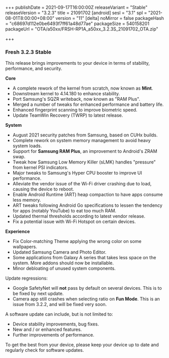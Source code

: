 +++
publishDate = 2021-09-17T16:00:00Z
releaseVariant = "Stable"
releaseVersion = "3.2.3"
title = 21091702
[android]
sesl = "3.1"
spl = "2021-08-01T8:00:00+08:00"
version = "11"
[delta]
noMirror = false
packageHash = "c68697d112e0be6493f7ff61a48d77ae"
packageSize = 540158201
packageUrl = "OTA/a50xx/FRSH-RP1A_a50xx_3.2.3S_21091702_OTA.zip"

+++
### Fresh 3.2.3 Stable

This release brings improvements to your device in terms of stability, performance, and security.

**Core**

* A complete rework of the kernel from scratch, now known as **Mint**.
* Downstream kernel to 4.14.180 to enhance stability.
* Port Samsung's SQZR writeback, now known as "RAM Plus".
* Merged a number of tweaks for enhanced performance and battery life.
* Enhanced fingerprint scanning to improve biometric speed.
* Update TeamWin Recovery (TWRP) to latest release.

**System**

* August 2021 security patches from Samsung, based on CUHx builds.
* Complete rework on system memory management to avoid heavy system loads.
* Support for **Samsung RAM Plus**, an improvement to Android's ZRAM swap.
* Tweak how Samsung Low Memory Killer (sLMK) handles "pressure" from kernel PSI indicators.
* Major tweaks to Samsung's Hyper CPU booster to improve UI performance.
* Alleviate the vendor issue of the Wi-Fi driver crashing due to load, causing the device to reboot.
* Enable Android Runtime (ART) heap compaction to have apps consume less memory.
* ART tweaks following Android Go specifications to lessen the tendency for apps (notably YouTube) to eat too much RAM.
* Updated thermal thresholds according to latest vendor release.
* Fix a potential issue with Wi-Fi Hotspot on certain devices.

**Experience**

* Fix Color-matching Theme applying the wrong color on some wallpapers.
* Updated Samsung Camera and Photo Editor.
* Some applications from Galaxy A series that takes less space on the system. More addons should now be installable.
* Minor debloating of unused system components.

Update regressions:

- Google SafetyNet will **not** pass by default on several devices. This is to be fixed by next update.
- Camera app still crashes when selecting ratio on **Fun Mode**. This is an issue from 3.2.2, and will be fixed very soon.

A software update can include, but is not limited to:

- Device stability improvements, bug fixes.
- New and / or enhanced features.
- Further improvements of performance.

To get the best from your device, please keep your device up to date and regularly check for software updates.

